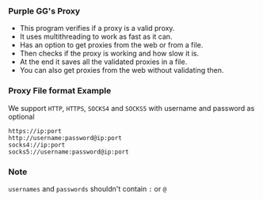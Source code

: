 ### Purple GG's Proxy
- This program verifies if a proxy is a valid proxy.
- It uses multithreading to work as fast as it can.
- Has an option to get proxies from the web or from a file.
- Then checks if the proxy is working and how slow it is.
- At the end it saves all the validated proxies in a file.
- You can also get proxies from the web without validating then.

### Proxy File format Example
We support `HTTP`, `HTTPS`, `SOCKS4` and `SOCKS5` with username and password as optional
```
https://ip:port
http://username:password@ip:port
socks4://ip:port
socks5://username:password@ip:port
```
### Note
`usernames` and `passwords` shouldn't contain `:` or `@`

